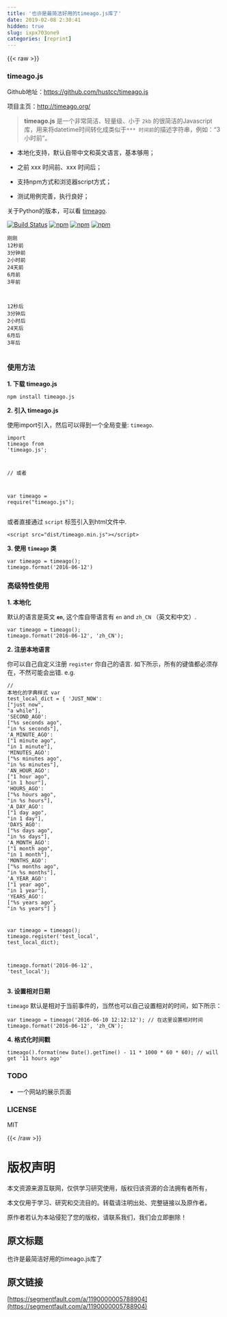 ```yaml
---
title: '也许是最简洁好用的timeago.js库了' 
date: 2019-02-08 2:30:41
hidden: true
slug: ixpx703one9
categories: [reprint]
---
```


{{< raw >}}

                    
<h3 id="articleHeader0">timeago.js</h3>
<p>Github地址：<a href="https://github.com/hustcc/timeago.js" rel="nofollow noreferrer" target="_blank">https://github.com/hustcc/timeago.js</a></p>
<p>项目主页：<a href="http://timeago.org/" rel="nofollow noreferrer" target="_blank">http://timeago.org/</a></p>
<blockquote><p><strong>timeago.js</strong> 是一个非常简洁、轻量级、小于 <code>2kb</code> 的很简洁的Javascript库，用来将datetime时间转化成类似于<code>*** 时间前</code>的描述字符串，例如：“3小时前”。</p></blockquote>
<ul>
<li><p>本地化支持，默认自带中文和英文语言，基本够用；</p></li>
<li><p>之前 xxx 时间前、xxx 时间后；</p></li>
<li><p>支持npm方式和浏览器script方式；</p></li>
<li><p>测试用例完善，执行良好；</p></li>
</ul>
<p>关于Python的版本，可以看 <a href="https://github.com/hustcc/timeago" rel="nofollow noreferrer" target="_blank">timeago</a>.</p>
<p><a href="https://travis-ci.org/hustcc/timeago.js" rel="nofollow noreferrer" target="_blank"><span class="img-wrap"><img data-src="/img/remote/1460000005788908" src="https://static.alili.tech/img/remote/1460000005788908" alt="Build Status" title="Build Status" style="cursor: pointer;"></span></a> <a href="https://www.npmjs.com/package/timeago.js" rel="nofollow noreferrer" target="_blank"><span class="img-wrap"><img data-src="/img/remote/1460000005788907" src="https://static.alili.tech/img/remote/1460000005788907" alt="npm" title="npm" style="cursor: pointer;"></span></a> <a href="https://www.npmjs.com/package/timeago.js" rel="nofollow noreferrer" target="_blank"><span class="img-wrap"><img data-src="/img/remote/1460000005788909" src="https://static.alili.tech/img/remote/1460000005788909" alt="npm" title="npm" style="cursor: pointer;"></span></a> <a href="https://www.npmjs.com/package/timeago.js" rel="nofollow noreferrer" target="_blank"><span class="img-wrap"><img data-src="/img/remote/1460000006788034" src="https://static.alili.tech/img/remote/1460000006788034" alt="npm" title="npm" style="cursor: pointer;"></span></a></p>
<div class="widget-codetool" style="display:none;">
      <div class="widget-codetool--inner">
      <span class="selectCode code-tool" data-toggle="tooltip" data-placement="top" title="" data-original-title="全选"></span>
      <span type="button" class="copyCode code-tool" data-toggle="tooltip" data-placement="top" data-clipboard-text="刚刚
12秒前
3分钟前
2小时前
24天前
6月前
3年前

12秒后
3分钟后
2小时后
24天后
6月后
3年后" title="" data-original-title="复制"></span>
      <span type="button" class="saveToNote code-tool" data-toggle="tooltip" data-placement="top" title="" data-original-title="放进笔记"></span>
      </div>
      </div><pre class="hljs lsl"><code>刚刚
<span class="hljs-number">12</span>秒前
<span class="hljs-number">3</span>分钟前
<span class="hljs-number">2</span>小时前
<span class="hljs-number">24</span>天前
<span class="hljs-number">6</span>月前
<span class="hljs-number">3</span>年前

<span class="hljs-number">12</span>秒后
<span class="hljs-number">3</span>分钟后
<span class="hljs-number">2</span>小时后
<span class="hljs-number">24</span>天后
<span class="hljs-number">6</span>月后
<span class="hljs-number">3</span>年后</code></pre>
<h3 id="articleHeader1">使用方法</h3>
<p><strong> 1. 下载 timeago.js </strong></p>
<div class="widget-codetool" style="display:none;">
      <div class="widget-codetool--inner">
      <span class="selectCode code-tool" data-toggle="tooltip" data-placement="top" title="" data-original-title="全选"></span>
      <span type="button" class="copyCode code-tool" data-toggle="tooltip" data-placement="top" data-clipboard-text="npm install timeago.js" title="" data-original-title="复制"></span>
      <span type="button" class="saveToNote code-tool" data-toggle="tooltip" data-placement="top" title="" data-original-title="放进笔记"></span>
      </div>
      </div><pre class="hljs cmake"><code class="sh" style="word-break: break-word; white-space: initial;">npm <span class="hljs-keyword">install</span> timeago.js</code></pre>
<p><strong> 2. 引入 timeago.js </strong></p>
<p>使用import引入，然后可以得到一个全局变量: <code>timeago</code>.</p>
<div class="widget-codetool" style="display:none;">
      <div class="widget-codetool--inner">
      <span class="selectCode code-tool" data-toggle="tooltip" data-placement="top" title="" data-original-title="全选"></span>
      <span type="button" class="copyCode code-tool" data-toggle="tooltip" data-placement="top" data-clipboard-text="import timeago from 'timeago.js';

// 或者

var timeago = require(&quot;timeago.js&quot;);" title="" data-original-title="复制"></span>
      <span type="button" class="saveToNote code-tool" data-toggle="tooltip" data-placement="top" title="" data-original-title="放进笔记"></span>
      </div>
      </div><pre class="javascript hljs"><code class="js"><span class="hljs-keyword">import</span> timeago <span class="hljs-keyword">from</span> <span class="hljs-string">'timeago.js'</span>;

<span class="hljs-comment">// 或者</span>

<span class="hljs-keyword">var</span> timeago = <span class="hljs-built_in">require</span>(<span class="hljs-string">"timeago.js"</span>);</code></pre>
<p>或者直接通过 <code>script</code> 标签引入到html文件中.</p>
<div class="widget-codetool" style="display:none;">
      <div class="widget-codetool--inner">
      <span class="selectCode code-tool" data-toggle="tooltip" data-placement="top" title="" data-original-title="全选"></span>
      <span type="button" class="copyCode code-tool" data-toggle="tooltip" data-placement="top" data-clipboard-text="<script src=&quot;dist/timeago.min.js&quot;></script>" title="" data-original-title="复制"></span>
      <span type="button" class="saveToNote code-tool" data-toggle="tooltip" data-placement="top" title="" data-original-title="放进笔记"></span>
      </div>
      </div><pre class="javascript hljs"><code class="js" style="word-break: break-word; white-space: initial;">&lt;script src=<span class="hljs-string">"dist/timeago.min.js"</span>&gt;<span class="xml"><span class="hljs-tag">&lt;/<span class="hljs-name">script</span>&gt;</span></span></code></pre>
<p><strong> 3. 使用 <code>timeago</code> 类 </strong></p>
<div class="widget-codetool" style="display:none;">
      <div class="widget-codetool--inner">
      <span class="selectCode code-tool" data-toggle="tooltip" data-placement="top" title="" data-original-title="全选"></span>
      <span type="button" class="copyCode code-tool" data-toggle="tooltip" data-placement="top" data-clipboard-text="var timeago = timeago();
timeago.format('2016-06-12')" title="" data-original-title="复制"></span>
      <span type="button" class="saveToNote code-tool" data-toggle="tooltip" data-placement="top" title="" data-original-title="放进笔记"></span>
      </div>
      </div><pre class="javascript hljs"><code class="js"><span class="hljs-keyword">var</span> timeago = timeago();
timeago.format(<span class="hljs-string">'2016-06-12'</span>)</code></pre>
<h3 id="articleHeader2">高级特性使用</h3>
<p><strong> 1. 本地化 </strong></p>
<p>默认的语言是英文 <strong><code>en</code></strong>, 这个库自带语言有 <code>en</code> and <code>zh_CN</code> （英文和中文）.</p>
<div class="widget-codetool" style="display:none;">
      <div class="widget-codetool--inner">
      <span class="selectCode code-tool" data-toggle="tooltip" data-placement="top" title="" data-original-title="全选"></span>
      <span type="button" class="copyCode code-tool" data-toggle="tooltip" data-placement="top" data-clipboard-text="var timeago = timeago();
timeago.format('2016-06-12', 'zh_CN');" title="" data-original-title="复制"></span>
      <span type="button" class="saveToNote code-tool" data-toggle="tooltip" data-placement="top" title="" data-original-title="放进笔记"></span>
      </div>
      </div><pre class="javascript hljs"><code class="js"><span class="hljs-keyword">var</span> timeago = timeago();
timeago.format(<span class="hljs-string">'2016-06-12'</span>, <span class="hljs-string">'zh_CN'</span>);</code></pre>
<p><strong> 2. 注册本地语言 </strong></p>
<p>你可以自己自定义注册 <code>register</code> 你自己的语言. 如下所示，所有的键值都必须存在，不然可能会出错. e.g.</p>
<div class="widget-codetool" style="display:none;">
      <div class="widget-codetool--inner">
      <span class="selectCode code-tool" data-toggle="tooltip" data-placement="top" title="" data-original-title="全选"></span>
      <span type="button" class="copyCode code-tool" data-toggle="tooltip" data-placement="top" data-clipboard-text="// 本地化的字典样式
var test_local_dict = {
  'JUST_NOW': [&quot;just now&quot;, &quot;a while&quot;],
  'SECOND_AGO': [&quot;%s seconds ago&quot;, &quot;in %s seconds&quot;],
  'A_MINUTE_AGO': [&quot;1 minute ago&quot;, &quot;in 1 minute&quot;],
  'MINUTES_AGO': [&quot;%s minutes ago&quot;, &quot;in %s minutes&quot;],
  'AN_HOUR_AGO': [&quot;1 hour ago&quot;, &quot;in 1 hour&quot;],
  'HOURS_AGO': [&quot;%s hours ago&quot;, &quot;in %s hours&quot;],
  'A_DAY_AGO': [&quot;1 day ago&quot;, &quot;in 1 day&quot;],
  'DAYS_AGO': [&quot;%s days ago&quot;, &quot;in %s days&quot;],
  'A_MONTH_AGO': [&quot;1 month ago&quot;, &quot;in 1 month&quot;],
  'MONTHS_AGO': [&quot;%s months ago&quot;, &quot;in %s months&quot;],
  'A_YEAR_AGO': [&quot;1 year ago&quot;, &quot;in 1 year&quot;],
  'YEARS_AGO': [&quot;%s years ago&quot;, &quot;in %s years&quot;]
}

var timeago = timeago();
timeago.register('test_local', test_local_dict);

timeago.format('2016-06-12', 'test_local');" title="" data-original-title="复制"></span>
      <span type="button" class="saveToNote code-tool" data-toggle="tooltip" data-placement="top" title="" data-original-title="放进笔记"></span>
      </div>
      </div><pre class="javascript hljs"><code class="js"><span class="hljs-comment">// 本地化的字典样式</span>
<span class="hljs-keyword">var</span> test_local_dict = {
  <span class="hljs-string">'JUST_NOW'</span>: [<span class="hljs-string">"just now"</span>, <span class="hljs-string">"a while"</span>],
  <span class="hljs-string">'SECOND_AGO'</span>: [<span class="hljs-string">"%s seconds ago"</span>, <span class="hljs-string">"in %s seconds"</span>],
  <span class="hljs-string">'A_MINUTE_AGO'</span>: [<span class="hljs-string">"1 minute ago"</span>, <span class="hljs-string">"in 1 minute"</span>],
  <span class="hljs-string">'MINUTES_AGO'</span>: [<span class="hljs-string">"%s minutes ago"</span>, <span class="hljs-string">"in %s minutes"</span>],
  <span class="hljs-string">'AN_HOUR_AGO'</span>: [<span class="hljs-string">"1 hour ago"</span>, <span class="hljs-string">"in 1 hour"</span>],
  <span class="hljs-string">'HOURS_AGO'</span>: [<span class="hljs-string">"%s hours ago"</span>, <span class="hljs-string">"in %s hours"</span>],
  <span class="hljs-string">'A_DAY_AGO'</span>: [<span class="hljs-string">"1 day ago"</span>, <span class="hljs-string">"in 1 day"</span>],
  <span class="hljs-string">'DAYS_AGO'</span>: [<span class="hljs-string">"%s days ago"</span>, <span class="hljs-string">"in %s days"</span>],
  <span class="hljs-string">'A_MONTH_AGO'</span>: [<span class="hljs-string">"1 month ago"</span>, <span class="hljs-string">"in 1 month"</span>],
  <span class="hljs-string">'MONTHS_AGO'</span>: [<span class="hljs-string">"%s months ago"</span>, <span class="hljs-string">"in %s months"</span>],
  <span class="hljs-string">'A_YEAR_AGO'</span>: [<span class="hljs-string">"1 year ago"</span>, <span class="hljs-string">"in 1 year"</span>],
  <span class="hljs-string">'YEARS_AGO'</span>: [<span class="hljs-string">"%s years ago"</span>, <span class="hljs-string">"in %s years"</span>]
}

<span class="hljs-keyword">var</span> timeago = timeago();
timeago.register(<span class="hljs-string">'test_local'</span>, test_local_dict);

timeago.format(<span class="hljs-string">'2016-06-12'</span>, <span class="hljs-string">'test_local'</span>);</code></pre>
<p><strong> 3. 设置相对日期 </strong></p>
<p><code>timeago</code> 默认是相对于当前事件的，当然也可以自己设置相对的时间，如下所示：</p>
<div class="widget-codetool" style="display:none;">
      <div class="widget-codetool--inner">
      <span class="selectCode code-tool" data-toggle="tooltip" data-placement="top" title="" data-original-title="全选"></span>
      <span type="button" class="copyCode code-tool" data-toggle="tooltip" data-placement="top" data-clipboard-text="var timeago = timeago('2016-06-10 12:12:12'); // 在这里设置相对时间
timeago.format('2016-06-12', 'zh_CN');" title="" data-original-title="复制"></span>
      <span type="button" class="saveToNote code-tool" data-toggle="tooltip" data-placement="top" title="" data-original-title="放进笔记"></span>
      </div>
      </div><pre class="javascript hljs"><code class="js"><span class="hljs-keyword">var</span> timeago = timeago(<span class="hljs-string">'2016-06-10 12:12:12'</span>); <span class="hljs-comment">// 在这里设置相对时间</span>
timeago.format(<span class="hljs-string">'2016-06-12'</span>, <span class="hljs-string">'zh_CN'</span>);</code></pre>
<p><strong> 4. 格式化时间戳 </strong></p>
<div class="widget-codetool" style="display:none;">
      <div class="widget-codetool--inner">
      <span class="selectCode code-tool" data-toggle="tooltip" data-placement="top" title="" data-original-title="全选"></span>
      <span type="button" class="copyCode code-tool" data-toggle="tooltip" data-placement="top" data-clipboard-text="timeago().format(new Date().getTime() - 11 * 1000 * 60 * 60); // will get '11 hours ago'" title="" data-original-title="复制"></span>
      <span type="button" class="saveToNote code-tool" data-toggle="tooltip" data-placement="top" title="" data-original-title="放进笔记"></span>
      </div>
      </div><pre class="hljs lsl"><code style="word-break: break-word; white-space: initial;">timeago().format(new Date().getTime() - <span class="hljs-number">11</span> * <span class="hljs-number">1000</span> * <span class="hljs-number">60</span> * <span class="hljs-number">60</span>); <span class="hljs-comment">// will get '11 hours ago'</span></code></pre>
<h3 id="articleHeader3">TODO</h3>
<ul><li><p>一个网站的展示页面</p></li></ul>
<h3 id="articleHeader4">LICENSE</h3>
<p>MIT</p>

                
{{< /raw >}}

# 版权声明
本文资源来源互联网，仅供学习研究使用，版权归该资源的合法拥有者所有，

本文仅用于学习、研究和交流目的。转载请注明出处、完整链接以及原作者。

原作者若认为本站侵犯了您的版权，请联系我们，我们会立即删除！

## 原文标题
也许是最简洁好用的timeago.js库了

## 原文链接
[https://segmentfault.com/a/1190000005788904](https://segmentfault.com/a/1190000005788904)

